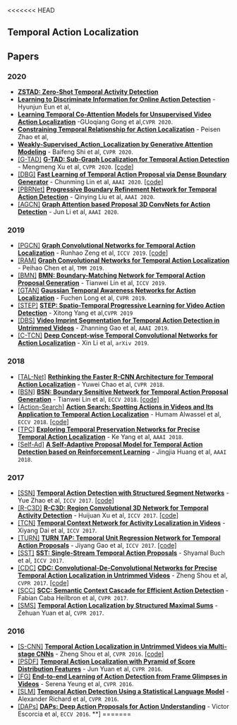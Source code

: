 <<<<<<< HEAD
## <span id = "tal"> **Temporal Action Localization** </span>

## <span id = "tal-paper"> Papers </span>

### <span id = "tal-2020"> 2020 </span>
- <span id = '2209'></span> [**ZSTAD: Zero-Shot Temporal Activity Detection**](http://openaccess.thecvf.com/content_CVPR_2020/papers/Zhang_ZSTAD_Zero-Shot_Temporal_Activity_Detection_CVPR_2020_paper.pdf)
- <span id = "2208"></span> [**Learning to Discriminate Information for Online Action Detection**](http://openaccess.thecvf.com/content_CVPR_2020/papers/Eun_Learning_to_Discriminate_Information_for_Online_Action_Detection_CVPR_2020_paper.pdf) -Hyunjun Eun et al, 
- <span id = "2207"></span> [**Learning Temporal Co-Attention Models for Unsupervised Video Action Localization**](http://openaccess.thecvf.com/content_CVPR_2020/papers/Gong_Learning_Temporal_Co-Attention_Models_for_Unsupervised_Video_Action_Localization_CVPR_2020_paper.pdf) -GUoqiang Gong et al,`CVPR 2020`.
- <span id = "2206"></span> [**Constraining Temporal Relationship for Action Localization**](https://arxiv.org/pdf/2002.07358.pdf) - Peisen Zhao et al,
- <span id = "2205"></span> [**Weakly-Supervised_Action_Localization by Generative Attention Modeling**](http://openaccess.thecvf.com/content_CVPR_2020/papers/Shi_Weakly-Supervised_Action_Localization_by_Generative_Attention_Modeling_CVPR_2020_paper.pdf) - Baifeng Shi et al, `CVPR 2020`.
- <span id = "2204">[[G-TAD]](#1204)</span> [**G-TAD: Sub-Graph Localization for Temporal Action Detection**](http://openaccess.thecvf.com/content_CVPR_2020/papers/Xu_G-TAD_Sub-Graph_Localization_for_Temporal_Action_Detection_CVPR_2020_paper.pdf) - Mengmeng Xu et al, `CVPR 2020`. [[code]](<https://github.com/frostinassiky/gtad>)
- <span id = "2203">[[DBG]](#1203)</span> [**Fast Learning of Temporal Action Proposal via Dense Boundary Generator**](https://arxiv.org/pdf/1911.04127) - Chunming Lin et al, `AAAI 2020`. [[code]](<https://github.com/Tencent/ActionDetection-DBG>)
- <span id = "2202">[[PBRNet]](#1202)</span> [**Progressive Boundary Refinement Network for Temporal Action Detection**](https://aaai.org/Papers/AAAI/2020GB/AAAI-LiuQ.4870.pdf) - Qinying Liu et al, `AAAI 2020`.
- <span id = "2201">[[AGCN]](#1201)</span> [**Graph Attention based Proposal 3D ConvNets for Action Detection**](https://www.aaai.org/Papers/AAAI/2020GB/AAAI-LiJ.1424.pdf) - Jun Li et al, `AAAI 2020`.

### <span id = "tal-2019"> 2019 </span>

- <span id = "2196">[[PGCN]](#1197)</span> [**Graph Convolutional Networks for Temporal Action Localization**](http://openaccess.thecvf.com/content_ICCV_2019/papers/Zeng_Graph_Convolutional_Networks_for_Temporal_Action_Localization_ICCV_2019_paper.pdf) - Runhao Zeng et al, `ICCV 2019`. [[code]](<https://github.com/Alvin-Zeng/PGCN>)
- <span id = "2195">[[RAM]](#1196)</span> [**Graph Convolutional Networks for Temporal Action Localization**](https://ieeexplore.ieee.org/document/8933113) - Peihao Chen et al, `TMM 2019`. 
- <span id = "2194">[[BMN]](#1195)</span> [**BMN: Boundary-Matching Network for Temporal Action Proposal Generation**](http://openaccess.thecvf.com/content_ICCV_2019/papers/Lin_BMN_Boundary-Matching_Network_for_Temporal_Action_Proposal_Generation_ICCV_2019_paper.pdf) - Tianwei Lin et al, `ICCV 2019`.
- <span id = "2193">[[GTAN]](#1194)</span> [**Gaussian Temporal Awareness Networks for Action Localization**](https://arxiv.org/abs/1909.03877) - Fuchen Long et al, `CVPR 2019`.
- <span id = "2190">[[STEP]](#1193)</span> [**STEP: Spatio-Temporal Progressive Learning for Video Action Detection**](http://openaccess.thecvf.com/content_CVPR_2019/papers/Yang_STEP_Spatio-Temporal_Progressive_Learning_for_Video_Action_Detection_CVPR_2019_paper.pdf) - Xitong Yang et al,`CVPR 2019`
- <span id = "2192">[[DBS]](#1192)</span> [**Video Imprint Segmentation for Temporal Action Detection in Untrimmed Videos**](https://www.aaai.org/ojs/index.php/AAAI/article/view/4846) - Zhanning Gao et al, `AAAI 2019`.
- <span id = "2191">[[C-TCN]](#1191)</span> [**Deep Concept-wise Temporal Convolutional Networks for Action Localization**](https://arxiv.org/abs/1908.09442) - Xin Li et al, `arXiv 2019`.



### <span id = "tal-2018"> 2018 </span>

- <span id = "2185">[[TAL-Net]](#1185)</span> [**Rethinking the Faster R-CNN Architecture for Temporal Action Localization**](https://arxiv.org/abs/1804.07667) - Yuwei Chao et al, `CVPR 2018`.
- <span id = "2184">[[BSN]](#1184)</span> [**BSN: Boundary Sensitive Network for Temporal Action Proposal Generation**](https://arxiv.org/abs/1806.02964) - Tianwei Lin et al, `ECCV 2018`. [[code]](<https://github.com/wzmsltw/BSN-boundary-sensitive-network>)
- <span id = "2183">[[Action-Search]](#1183)</span> [**Action Search: Spotting Actions in Videos and Its Application to Temporal Action Localization**](https://arxiv.org/abs/1706.04269) - Humam Alwassel et al, `ECCV 2018`. [[code]](<http://www.humamalwassel.com/publication/action-search/>)
- <span id = "2182">[[TPC]](#1182)</span> [**Exploring Temporal Preservation Networks for Precise Temporal Action Localization**](https://arxiv.org/abs/1708.03280) - Ke Yang et al, `AAAI 2018`.
- <span id = "2181">[[Self-Ad]](#1181)</span> [**A Self-Adaptive Proposal Model for Temporal Action Detection based on Reinforcement Learning**](https://arxiv.org/abs/1706.07251) - Jingjia Huang et al, `AAAI 2018`.

### <span id = "tal-2017"> 2017 </span>

- <span id = "2178">[[SSN]](#1178)</span> [**Temporal Action Detection with Structured Segment Networks**](https://arxiv.org/abs/1704.06228) - Yue Zhao et al, `ICCV 2017`. [[code]](<http://yjxiong.me/others/ssn>)
- <span id = "2177">[[R-C3D]](#1177)</span> [**R-C3D: Region Convolutional 3D Network for Temporal Activity Detection**](https://arxiv.org/abs/1703.07814) - Huijuan Xu et al, `ICCV 2017`. [[code]](<http://ai.bu.edu/r-c3d/>)
- <span id = "2176">[[TCN]](#1176)</span> [**Temporal Context Network for Activity Localization in Videos**](https://arxiv.org/abs/1708.02349) - Xiyang Dai et al, `ICCV 2017`.
- <span id = "2175">[[TURN]](#1175)</span> [**TURN TAP: Temporal Unit Regression Network for Temporal Action Proposals**](https://arxiv.org/abs/1703.06189) - Jiyang Gao et al, `ICCV 2017`. [[code]](<https://github.com/jiyanggao/TURN-TAP>)
- <span id = "2174">[[SST]](#1174)</span> [**SST: Single-Stream Temporal Action Proposals**](https://ieeexplore.ieee.org/abstract/document/8100158) - Shyamal Buch et al, `ICCV 2017`.
- <span id = "2173">[[CDC]](#1173)</span> [**CDC: Convolutional-De-Convolutional Networks for Precise Temporal Action Localization in Untrimmed Videos**](https://arxiv.org/abs/1703.01515) - Zheng Shou et al, `CVPR 2017`. [[code]](<https://bibucket.org/columbiadvmm/cdc>)
- <span id = "2172">[[SCC]](#1172)</span> [**SCC: Semantic Context Cascade for Efficient Action Detection**](https://ieeexplore.ieee.org/document/8099821) - Fabian Caba Heilbron et al, `CVPR 2017`.
- <span id = "2171">[[SMS]](#1171)</span> [**Temporal Action Localization by Structured Maximal Sums**](https://arxiv.org/abs/1704.04671) - Zehuan Yuan et al, `CVPR 2017`.

### <span id = "tal-2016"> 2016 </span>

- <span id = "2165">[[S-CNN]](#1165)</span> [**Temporal Action Localization in Untrimmed Videos via Multi-stage CNNs**](https://arxiv.org/abs/1601.02129) - Zheng Shou et al, `CVPR 2016`. [[code]](<https://github.com/zhengshou/scnn/>)
- <span id = "2164">[[PSDF]](#1164)</span> [**Temporal Action Localization with Pyramid of Score Distribution Features**](https://ieeexplore.ieee.org/abstract/document/7780706) - Jun Yuan et al, `CVPR 2016`.
- <span id = "2163">[[FG]](#1163)</span>  [**End-to-end Learning of Action Detection from Frame Glimpses in Videos**](https://arxiv.org/abs/1511.06984) - Serena Yeung et al, `CVPR 2016`.
- <span id = "2162">[[SLM]](#1162)</span> [**Temporal Action Detection Using a Statistical Language Model**](https://ieeexplore.ieee.org/document/7780710) - Alexander Richard et al, `CVPR 2016`.
- <span id = "2161">[[DAPs]](#1161)</span> [**DAPs: Deep Action Proposals for Action Understanding**](https://link.springer.com/chapter/10.1007%2F978-3-319-46487-9_47) - Victor Escorcia et al, `ECCV 2016`.
**]
=======
